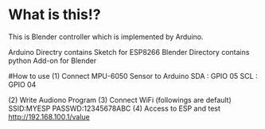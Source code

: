 # What is this!?

This is Blender controller which is implemented by Arduino. 

Arduino Directry contains Sketch for ESP8266
Blender Directory contains python Add-on for Blender

#How to use
(1) Connect MPU-6050 Sensor to Arduino 
    SDA : GPIO 05
    SCL : GPIO 04

(2) Write Audiono Program 
(3) Connect WiFi (followings are default)
    SSID:MYESP
    PASSWD:12345678ABC
(4) Access to ESP and test 
    http://192.168.100.1/value
    
